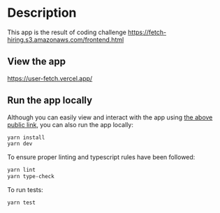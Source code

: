 # Description

This app is the result of coding challenge https://fetch-hiring.s3.amazonaws.com/frontend.html

## View the app

https://user-fetch.vercel.app/

## Run the app locally

Although you can easily view and interact with the app using [the above public link](https://user-fetch.vercel.app/), you can also run the app locally:

```bash
yarn install
yarn dev
```

To ensure proper linting and typescript rules have been followed:

```bash
yarn lint
yarn type-check
```

To run tests:

```bash
yarn test
```